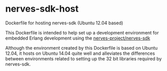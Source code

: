 nerves-sdk-host
===============

Dockerfile for hosting nerves-sdk (Ubuntu 12.04 based)

This Dockerfile is intended to help set up a development environment for 
embedded Erlang development using the [nerves-project/nerves-sdk](https://github.com/nerves-project/nerves-sdk)

Although the environment created by this Dockerfile is based on Ubuntu 12.04,
it hosts on Ubuntu 14.04 quite well and alleviates the differences between
environments related to setting up the 32 bit libraries required by nerves-sdk.
